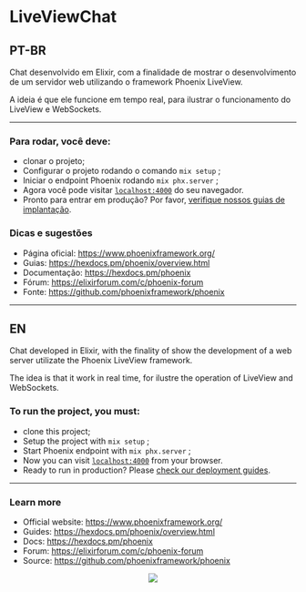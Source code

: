 # LiveViewChat

## PT-BR  

Chat desenvolvido em Elixir, com a finalidade de mostrar o desenvolvimento de um servidor web utilizando o framework Phoenix LiveView.  

A ideia é que ele funcione em tempo real, para ilustrar o funcionamento do LiveView e WebSockets.  

---

### Para rodar, você deve:

* clonar o projeto;  
* Configurar o projeto rodando o comando `mix setup` ;  
* Iniciar o endpoint Phoenix rodando `mix phx.server` ;  
* Agora você pode visitar [`localhost:4000`](http://localhost:4000) do seu navegador.    
* Pronto para entrar em produção? Por favor, [verifique nossos guias de implantação](https://hexdocs.pm/phoenix/deployment.html).

### Dicas e sugestões

  * Página oficial: https://www.phoenixframework.org/
  * Guias: https://hexdocs.pm/phoenix/overview.html
  * Documentação: https://hexdocs.pm/phoenix
  * Fórum: https://elixirforum.com/c/phoenix-forum
  * Fonte: https://github.com/phoenixframework/phoenix
---  


## EN

Chat developed in Elixir, with the finality of show the development of a web server utilizate the Phoenix LiveView framework.  

The idea is that it work in real time, for ilustre the operation of LiveView and WebSockets.  

### To run the project, you must:  

  * clone this project;
  * Setup the project with `mix setup` ;
  * Start Phoenix endpoint with `mix phx.server` ;
  * Now you can visit [`localhost:4000`](http://localhost:4000) from your browser.  
  * Ready to run in production? Please [check our deployment guides](https://hexdocs.pm/phoenix/deployment.html).

---

### Learn more

  * Official website: https://www.phoenixframework.org/
  * Guides: https://hexdocs.pm/phoenix/overview.html
  * Docs: https://hexdocs.pm/phoenix
  * Forum: https://elixirforum.com/c/phoenix-forum
  * Source: https://github.com/phoenixframework/phoenix  
  
<p align="center">
<img src="https://media.giphy.com/media/xT1XGzXhVgWRLN1Cco/giphy.gif">
</p>

